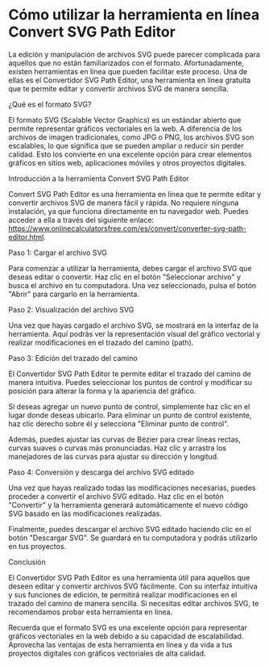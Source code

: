Cómo utilizar la herramienta en línea Convert SVG Path Editor
=============================================================

La edición y manipulación de archivos SVG puede parecer complicada para aquellos que no están familiarizados con el formato. Afortunadamente, existen herramientas en línea que pueden facilitar este proceso. Una de ellas es el Convertidor SVG Path Editor, una herramienta en línea gratuita que te permite editar y convertir archivos SVG de manera sencilla.

¿Qué es el formato SVG?

El formato SVG (Scalable Vector Graphics) es un estándar abierto que permite representar gráficos vectoriales en la web. A diferencia de los archivos de imagen tradicionales, como JPG o PNG, los archivos SVG son escalables, lo que significa que se pueden ampliar o reducir sin perder calidad. Esto los convierte en una excelente opción para crear elementos gráficos en sitios web, aplicaciones móviles y otros proyectos digitales.

Introducción a la herramienta Convert SVG Path Editor

Convert SVG Path Editor es una herramienta en línea que te permite editar y convertir archivos SVG de manera fácil y rápida. No requiere ninguna instalación, ya que funciona directamente en tu navegador web. Puedes acceder a ella a través del siguiente enlace: <https://www.onlinecalculatorsfree.com/es/convert/converter-svg-path-editor.html>.

Paso 1: Cargar el archivo SVG

Para comenzar a utilizar la herramienta, debes cargar el archivo SVG que deseas editar o convertir. Haz clic en el botón "Seleccionar archivo" y busca el archivo en tu computadora. Una vez seleccionado, pulsa el botón "Abrir" para cargarlo en la herramienta.

Paso 2: Visualización del archivo SVG

Una vez que hayas cargado el archivo SVG, se mostrará en la interfaz de la herramienta. Aquí podrás ver la representación visual del gráfico vectorial y realizar modificaciones en el trazado del camino (path).

Paso 3: Edición del trazado del camino

El Convertidor SVG Path Editor te permite editar el trazado del camino de manera intuitiva. Puedes seleccionar los puntos de control y modificar su posición para alterar la forma y la apariencia del gráfico.

Si deseas agregar un nuevo punto de control, simplemente haz clic en el lugar donde deseas ubicarlo. Para eliminar un punto de control existente, haz clic derecho sobre él y selecciona "Eliminar punto de control".

Además, puedes ajustar las curvas de Bézier para crear líneas rectas, curvas suaves o curvas más pronunciadas. Haz clic y arrastra los manejadores de las curvas para ajustar su dirección y longitud.

Paso 4: Conversión y descarga del archivo SVG editado

Una vez que hayas realizado todas las modificaciones necesarias, puedes proceder a convertir el archivo SVG editado. Haz clic en el botón "Convertir" y la herramienta generará automáticamente el nuevo código SVG basado en las modificaciones realizadas.

Finalmente, puedes descargar el archivo SVG editado haciendo clic en el botón "Descargar SVG". Se guardará en tu computadora y podrás utilizarlo en tus proyectos.

Conclusión

El Convertidor SVG Path Editor es una herramienta útil para aquellos que deseen editar y convertir archivos SVG fácilmente. Con su interfaz intuitiva y sus funciones de edición, te permitirá realizar modificaciones en el trazado del camino de manera sencilla. Si necesitas editar archivos SVG, te recomendamos probar esta herramienta en línea.

Recuerda que el formato SVG es una excelente opción para representar gráficos vectoriales en la web debido a su capacidad de escalabilidad. Aprovecha las ventajas de esta herramienta en línea y da vida a tus proyectos digitales con gráficos vectoriales de alta calidad.